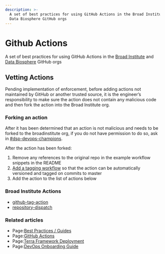```yaml
---
description: >-
  A set of best practices for using GitHub Actions in the Broad Institute and
  Data Biosphere GitHub orgs
---
```


# Github Actions

A set of best practices for using GitHub Actions in the [Broad Institute](https://github.com/broadinstitute) and [Data Biosphere](https://github.com/databiosphere) GitHub orgs

## Vetting Actions <a id="Vetting-Actions"></a>

Pending implementation of enforcement, before adding actions not maintained by GitHub or another trusted source, it is the engineer’s responsibility to make sure the action does not contain any malicious code and then fork the action into the Broad Institute org.

### Forking an action <a id="Forking-an-action"></a>

After it has been determined that an action is not malicious and needs to be forked to the broadinstitute org, if you do not have permission to do so, ask in [\#dsp-devops-champions](https://broadinstitute.slack.com/archives/CADM7MZ35).

After the action has been forked:

1. Remove any references to the original repo in the example workflow snippets in the README
2. [Add a tagging workflow](https://github.com/broadinstitute/repository-dispatch/commit/b2942f7810eaa5b54834876b9c302d8279f91d21) so that the action can be automatically versioned and tagged on commits to master
3. Add the action to the list of actions below

### Broad Institute Actions <a id="Broad-Institute-Actions"></a>

* [github-tag-action](https://github.com/broadinstitute/github-tag-action)
* [repository-dispatch](https://github.com/broadinstitute/repository-dispatch)

### Related articles <a id="Related-articles"></a>

* Page:[Best Practices / Guides](https://broadworkbench.atlassian.net/wiki/spaces/DEV/pages/228655105)
* Page:[GitHub Actions](https://broadworkbench.atlassian.net/wiki/spaces/DEV/pages/228687875/GitHub+Actions)
* Page:[Terra Framework Deployment](https://broadworkbench.atlassian.net/wiki/spaces/DEV/pages/213680129/Terra+Framework+Deployment)
* Page:[DevOps Onboarding Guide](https://broadworkbench.atlassian.net/wiki/spaces/DEV/pages/194773001/DevOps+Onboarding+Guide)

